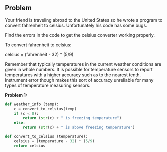 ## Problem

Your friend is traveling abroad to the United States so he wrote a program to convert fahrenheit to celsius. Unfortunately his code has some bugs.

Find the errors in the code to get the celsius converter working properly.

To convert fahrenheit to celsius:

celsius = (fahrenheit - 32) \* (5/9)

Remember that typically temperatures in the current weather conditions are given in whole numbers. It is possible for temperature sensors to report temperatures with a higher accuracy such as to the nearest tenth. Instrument error though makes this sort of accuracy unreliable for many types of temperature measuring sensors.

**Problem 1:**

```python
def weather_info (temp):
    c = convert_to_celsius(temp)
    if (c < 0):
        return (str(c) + " is freezing temperature")
    else:
        return (str(c) + " is above freezing temperature")

def convert_to_celsius (temperature):
    celsius = (temperature - 32) * (5/9)
    return celsius
```
